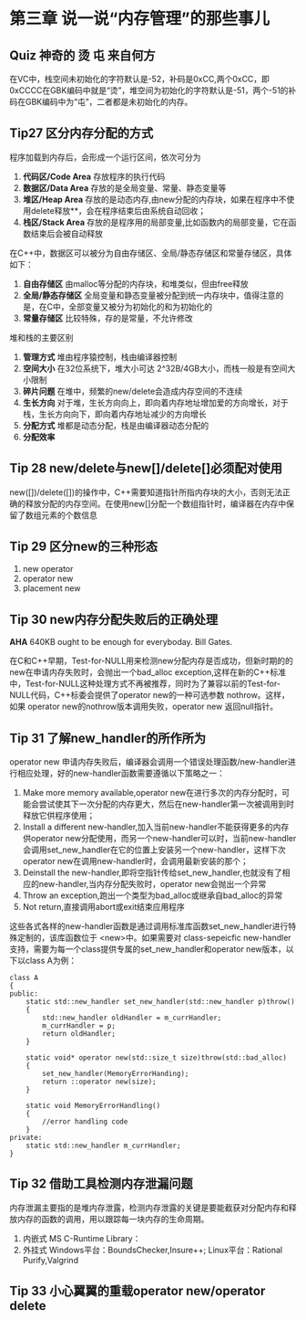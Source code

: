 # 第三章 说一说“内存管理”的那些事儿

## Quiz 神奇的 **烫** **屯** 来自何方

在VC中，栈空间未初始化的字符默认是-52，补码是0xCC,两个0xCC，即0xCCCC在GBK编码中就是“烫”，堆空间为初始化的字符默认是-51，两个-51的补码在GBK编码中为“屯”，二者都是未初始化的内存。


## Tip27 区分内存分配的方式

程序加载到内存后，会形成一个运行区间，依次可分为

1. **代码区/Code Area** 存放程序的执行代码
2. **数据区/Data Area** 存放的是全局变量、常量、静态变量等
3. **堆区/Heap Area** 存放的是动态内存,由new分配的内存块，如果在程序中不使用delete释放**，会在程序结束后由系统自动回收；
4. **栈区/Stack Area** 存放的是程序用的局部变量,比如函数内的局部变量，它在函数结束后会被自动释放


在C++中，数据区可以被分为自由存储区、全局/静态存储区和常量存储区，具体如下：

1. **自由存储区** 由malloc等分配的内存块，和堆类似，但由free释放
2. **全局/静态存储区** 全局变量和静态变量被分配到统一内存块中，值得注意的是，在C中，全部变量又被分为初始化的和为初始化的
3. **常量存储区** 比较特殊，存的是常量，不允许修改

堆和栈的主要区别
1. **管理方式** 堆由程序猿控制，栈由编译器控制
2. **空间大小** 在32位系统下，堆大小可达 2^32B/4GB大小，而栈一般是有空间大小限制
3. **碎片问题** 在堆中，频繁的new/delete会造成内存空间的不连续
4. **生长方向** 对于堆，生长方向向上，即向着内存地址增加爱的方向增长，对于栈，生长方向向下，即向着内存地址减少的方向增长
5. **分配方式** 堆都是动态分配，栈是由编译器动态分配的
6. **分配效率** 



## Tip 28 new/delete与new[]/delete[]必须配对使用

new([])/delete([])的操作中，C++需要知道指针所指内存块的大小，否则无法正确的释放分配的内存空间。在使用new[]分配一个数组指针时，编译器在内存中保留了数组元素的个数信息

## Tip 29 区分new的三种形态

1. new operator 
2. operator new
3. placement new



## Tip 30 new内存分配失败后的正确处理

**AHA** 640KB ought to be enough for everyboday.    Bill Gates.

在C和C++早期，Test-for-NULL用来检测new分配内存是否成功，但新时期的的new在申请内存失败时，会抛出一个bad_alloc exception,这样在新的C++标准中，Test-for-NULL这种处理方式不再被推荐，同时为了兼容以前的Test-for-NULL代码，C++标委会提供了operator new的一种可选参数 nothrow。这样，如果 operator new的nothrow版本调用失败，operator new 返回null指针。


## Tip 31 了解new_handler的所作所为

operator new 申请内存失败后，编译器会调用一个错误处理函数/new-handler进行相应处理，好的new-handler函数需要遵循以下策略之一：
1. Make more memory available,operator new在进行多次的内存分配时，可能会尝试使其下一次分配的内存更大，然后在new-handler第一次被调用到时释放它供程序使用；
2. Install a different new-handler,加入当前new-handler不能获得更多的内存供operator new分配使用，而另一个new-handler可以时，当前new-handler会调用set_new_handler在它的位置上安装另一个new-handler，这样下次 operator new在调用new-handler时，会调用最新安装的那个；
3. Deinstall the new-handler,即将空指针传给set_new_handler,也就没有了相应的new-handler,当内存分配失败时，operator new会抛出一个异常
4. Throw an exception,跑出一个类型为bad_alloc或继承自bad_alloc的异常
5. Not return,直接调用abort或exit结束应用程序

这些各式各样的new-handler函数是通过调用标准库函数set_new_handler进行特殊定制的，该库函数位于 <new\>中。如果需要对 class-sepeicfic new-handler支持，需要为每一个class提供专属的set_new_handler和operator new版本，以下以class A为例：

    class A
    {
	public:
		static std::new_handler set_new_handler(std::new_handler p)throw()
		{
			std::new_handler oldHandler = m_currHandler;
			m_currHandler = p;
			return oldHandler;
		}

		static void* operator new(std::size_t size)throw(std::bad_alloc)
		{
			set_new_handler(MemoryErrorHanding);
			return ::operator new(size);
		}

		static void MemoryErrorHandling()
		{
			//error handling code
		}
	private:
		static std::new_handler m_currHandler;
    }


## Tip 32 借助工具检测内存泄漏问题

内存泄漏主要指的是堆内存泄露，检测内存泄露的关键是要能截获对分配内存和释放内存的函数的调用，用以跟踪每一块内存的生命周期。

1. 内嵌式
   MS C-Runtime Library：
2. 外挂式
   Windows平台：BoundsChecker,Insure++;
   Linux平台：Rational Purify,Valgrind


## Tip 33  小心翼翼的重载operator new/operator delete

